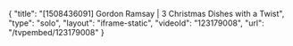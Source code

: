 {
    "title": "[1508436091] Gordon Ramsay | 3 Christmas Dishes with a Twist",
    "type": "solo",
    "layout": "iframe-static",
    "videoId": "123179008",
    "url": "\/tvpembed\/123179008"
}